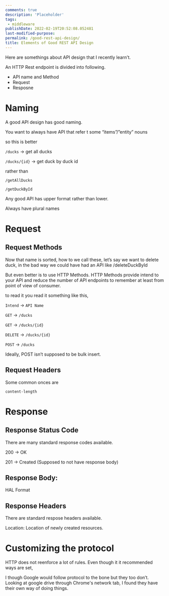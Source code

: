 ```yaml
---
comments: true
description: 'Placeholder' 
tags:
 - middleware
publishDate: 2022-02-19T20:52:08.052481
last-modified-purpose:
permalink: /good-rest-api-design/
title: Elements of Good REST API Design
---
```


Here are somethings about API design that I recently learn’t.

An HTTP Rest endpoint is divided into following.

- API name and Method
- Request
- Resposne

# Naming

A good API design has good naming. 

You want to always have API that refer t some “items”/”entity” nouns

so this is better

`/ducks` → get all ducks

`/ducks/{id}` → get duck by duck id

rather than

`/getAllDucks`

`/getDuckById`

Any good API has upper format rather than lower.

Always have plural names

# Request
## Request Methods

Now that name is sorted, how to we call these, let’s say we want to delete duck, in the bad way we could have had an API like /deleteDuckById

But even better is to use HTTP Methods. HTTP Methods provide intend to your API and reduce the number of API endpoints to remember at least from point of view of consumer.

to read it you read it something like this,

`Intend` → `API Name`

`GET` → `/ducks`

`GET` → `/ducks/{id}`

`DELETE` → `/ducks/{id}`

`POST` → `/ducks`

Ideally, POST isn’t supposed to be bulk insert.

## Request Headers

Some common onces are 

`content-length`

# Response

## Response Status Code

There are many standard response codes available.

200 → OK

201 → Created (Supposed to not have response body)

## Response Body:

HAL Format

## Response Headers

There are standard respose headers available.

Location: Location of newly created resources.

# Customizing the protocol

HTTP does not reenforce a lot of rules. Even though it it recommended ways are set,

I though Google would follow protocol to the bone but they too don’t. Looking at google drive through Chrome's network tab, I found they have their own way of doing things.